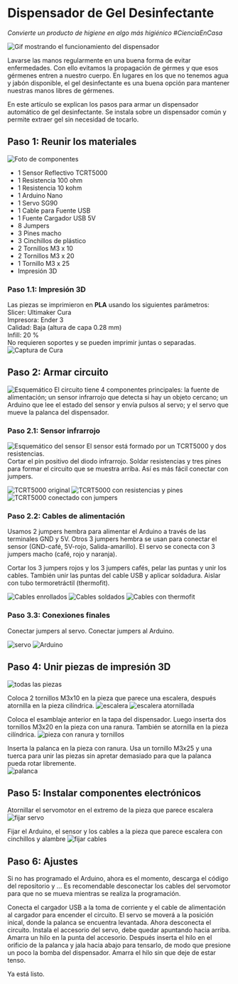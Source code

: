 # Dispensador de Gel Desinfectante
*Convierte un producto de higiene en algo más higiénico*
*#CienciaEnCasa*

![Gif mostrando el funcionamiento del dispensador](/img/dispensador_prueba_01.gif)

Lavarse las manos regularmente en una buena forma de evitar enfermedades. 
Con ello evitamos la propagación de gérmes y que esos gérmenes entren a nuestro cuerpo. 
En lugares en los que no tenemos agua y jabón disponible, el gel desinfectante es una 
buena opción para mantener nuestras manos libres de gérmenes.

En este artículo se explican los pasos para armar un dispensador automático de gel 
desinfectante. Se instala sobre un dispensador común y permite extraer gel sin 
necesidad de tocarlo.

## Paso 1: Reunir los materiales
![Foto de componentes](/img/componentes_01.jpg)
+ 1 Sensor Reflectivo TCRT5000
+ 1	Resistencia 100 ohm
+ 1	Resistencia 10 kohm
+ 1	Arduino Nano
+ 1	Servo SG90
+ 1	Cable para Fuente USB
+ 1	Fuente Cargador USB 5V
+ 8	Jumpers
+ 3	Pines macho
+ 3	Cinchillos de plástico
+ 2	Tornillos M3 x 10
+ 2 Tornillos M3 x 20
+ 1 Tornillo M3 x 25
+ Impresión 3D

### Paso 1.1: Impresión 3D
Las piezas se imprimieron en **PLA** usando los siguientes parámetros:  
Slicer: Ultimaker Cura  
Impresora: Ender 3  
Calidad: Baja (altura de capa 0.28 mm)  
Infill: 20 %  
No requieren soportes y se pueden imprimir juntas o separadas.  
![Captura de Cura](/img/cama_impresora.png)

## Paso 2: Armar circuito
![Esquemático](/img/esquematico1.png)
El circuito tiene 4 componentes principales: la fuente de alimentación; un sensor infrarrojo que detecta si hay un objeto cercano; un Arduino que lee el estado del sensor y envía pulsos al servo; y el servo que mueve la palanca del dispensador. 

### Paso 2.1: Sensor infrarrojo
![Esquemático del sensor](/img/sensor.png)
El sensor está formado por un TCRT5000 y dos resistencias.  
Cortar el pin positivo del diodo infrarrojo. Soldar resistencias y tres pines para formar el circuito que se muestra arriba. Así es más fácil conectar con jumpers.

![TCRT5000 original](/img/sen_01.jpg)
![TCRT5000 con resistencias y pines](/img/sen_02.jpg)
![TCRT5000 conectado con jumpers](/img/sen_03.jpg)

### Paso 2.2: Cables de alimentación
Usamos 2 jumpers hembra para alimentar el Arduino a través de las terminales GND y 5V.
Otros 3 jumpers hembra se usan para conectar el sensor (GND-café, 5V-rojo, Salida-amarillo).
El servo se conecta con 3 jumpers macho (café, rojo y naranja).

Cortar los 3 jumpers rojos y los 3 jumpers cafés, pelar las puntas y unir los cables.
También unir las puntas del cable USB y aplicar soldadura. Aislar con tubo termoretráctil (thermofit).

![Cables enrollados](/img/cables_enrollados.jpg)
![Cables soldados](/img/cables_soldados.jpg)
![Cables con thermofit](/img/cables_thermofit.jpg)

### Paso 3.3: Conexiones finales
Conectar jumpers al servo. Conectar jumpers al Arduino.

![servo](/img/servo.jpg)
![Arduino](/img/arduino.jpg)

## Paso 4: Unir piezas de impresión 3D
![todas las piezas](/img/i3d.jpg)  

Coloca 2 tornillos M3x10 en la pieza que parece una escalera, después atornilla en la pieza cilíndrica.
![escalera](/img/esc.jpg)
![escalera atornillada](/img/esc_tapa.jpg)

Coloca el esamblaje anterior en la tapa del dispensador. Luego inserta dos tornillos M3x20 en la pieza con una ranura. También se atornilla en la pieza cilíndrica.
![pieza con ranura y tornillos](/img/lateral.jpg)

Inserta la palanca en la pieza con ranura. Usa un tornillo M3x25 y una tuerca para unir las piezas sin apretar demasiado para que la palanca pueda rotar libremente.  
![palanca](/img/palanca.jpg)

## Paso 5: Instalar componentes electrónicos
Atornillar el servomotor en el extremo de la pieza que parece escalera
![fijar servo](/img/fijar_servo.jpg)

Fijar el Arduino, el sensor y los cables a la pieza que parece escalera con cinchillos y alambre
![fijar cables](/img/poner_todo.jpg)

## Paso 6: Ajustes
Si no has programado el Arduino, ahora es el momento, descarga el código del repositorio y ...
Es recomendable desconectar los cables del servomotor para que no se mueva mientras se realiza la programación.

Conecta el cargador USB a la toma de corriente y el cable de alimentación al cargador para encender el circuito.
El servo se moverá a la posición inical, donde la palanca se encuentra levantada. Ahora desconecta el circuito.
Instala el accesorio del servo, debe quedar apuntando hacia arriba. Amarra un hilo en la punta del accesorio.
Después inserta el hilo en el orificio de la palanca y jala hacia abajo para tensarlo, 
de modo que presione un poco la bomba del dispensador. Amarra el hilo sin que deje de estar tenso.

Ya está listo.
